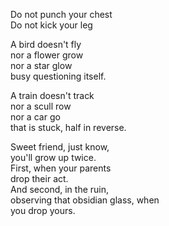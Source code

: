 Do not punch your chest\
Do not kick your leg

A bird doesn't fly\
nor a flower grow\
nor a star glow\
busy questioning itself.

A train doesn't track\
nor a scull row\
nor a car go\
that is stuck, half in reverse.

Sweet friend, just know,\
you'll grow up twice.\
First, when your parents\
drop their act.\
And second, in the ruin,\
observing that obsidian glass, when\
you drop yours.